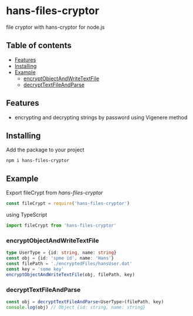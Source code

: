 # hans-files-cryptor
file cryptor with hans-cryptor for node.js

## Table of contents
* [Features](#features)
* [Installing](#installing)
* [Example](#example)
    + [encryptObjectAndWriteTextFile](#encryptObjectAndWriteTextFile)
    + [decryptTextFileAndParse](#decryptTextFileAndParse)
    

<a name="features"><h2>Features</h2></a>
* encrypting and decrypting strings by password using Vigenere method

<a name="installing"><h2>Installing</h2></a>
Add the package to your project
```
npm i hans-files-cryptor
```

<a name="example"><h2>Example</h2></a>

Export fileCrypt from *hans-files-cryptor*

```javascript
const fileCrypt = require('hans-files-cryptor')
```
using TypeScript
```typescript
import fileCrypt from 'hans-files-cryptor'
```

<a name="encryptObjectAndWriteTextFile"><h3>encryptObjectAndWriteTextFile</h3></a>        

```typescript
type UserType = {id: string, name: string}
const obj = {id: 'spme id', name: 'Hans'}
const filePath = './encryptedFiles/hansUser.dat'
const key = 'some key'
encryptObjectAndWriteTextFile(obj, filePath, key)
```

<a name="decryptTextFileAndParse"><h3>decryptTextFileAndParse</h3></a>        

```typescript
const obj = decryptTextFileAndParse<UserType>(filePath, key)
console.log(obj) // Object {id: string, name: string}
```

